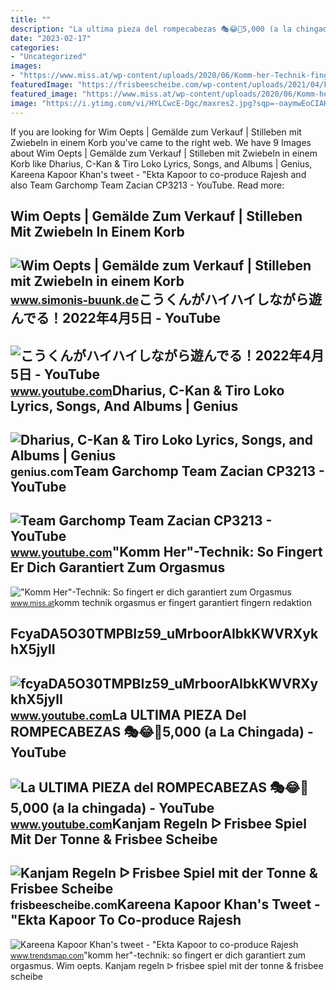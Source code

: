 ```yaml
---
title: ""
description: "La ultima pieza del rompecabezas 🎭😂🧘5,000 (a la chingada)"
date: "2023-02-17"
categories:
- "Uncategorized"
images:
- "https://www.miss.at/wp-content/uploads/2020/06/Komm-her-Technik-fingern-scaled.jpg"
featuredImage: "https://frisbeescheibe.com/wp-content/uploads/2021/04/kanjam-frisbee-tonne.jpg"
featured_image: "https://www.miss.at/wp-content/uploads/2020/06/Komm-her-Technik-fingern-scaled.jpg"
image: "https://i.ytimg.com/vi/HYLCwcE-Dgc/maxres2.jpg?sqp=-oaymwEoCIAKENAF8quKqQMcGADwAQH4AYwCgALgA4oCDAgAEAEYRSBHKGUwDw==&amp;rs=AOn4CLC_ulBvmvqa2cf2uT56Qfk3FCYaDA"
---
```


If you are looking for Wim Oepts | Gemälde zum Verkauf | Stilleben mit Zwiebeln in einem Korb you've came to the right web. We have 9 Images about Wim Oepts | Gemälde zum Verkauf | Stilleben mit Zwiebeln in einem Korb like Dharius, C-Kan &amp; Tiro Loko Lyrics, Songs, and Albums | Genius, Kareena Kapoor Khan's tweet - "Ekta Kapoor to co-produce Rajesh and also Team Garchomp Team Zacian CP3213 - YouTube. Read more:

Wim Oepts | Gemälde Zum Verkauf | Stilleben Mit Zwiebeln In Einem Korb
----------------------------------------------------------------------

 ![Wim Oepts | Gemälde zum Verkauf | Stilleben mit Zwiebeln in einem Korb](https://www.simonis-buunk.nl/images/art/large/19866.jpg) <small>www.simonis-buunk.de</small>こうくんがハイハイしながら遊んでる！2022年4月5日 - YouTube
-------------------------------------

 ![こうくんがハイハイしながら遊んでる！2022年4月5日 - YouTube](https://i.ytimg.com/vi/H2fAEMesIjo/maxresdefault.jpg?sqp=-oaymwEmCIAKENAF8quKqQMa8AEB-AH-CYAC0AWKAgwIABABGGUgXyhTMA8=&rs=AOn4CLCJYSghky0o-ilndxvg6fCYAda1ug) <small>www.youtube.com</small>Dharius, C-Kan &amp; Tiro Loko Lyrics, Songs, And Albums | Genius
-----------------------------------------------------------------

 ![Dharius, C-Kan & Tiro Loko Lyrics, Songs, and Albums | Genius](https://images.genius.com/8b7c58200ab02b5b28063cc7d23e0ce7.1000x1000x1.jpg) <small>genius.com</small>Team Garchomp Team Zacian CP3213 - YouTube
------------------------------------------

 ![Team Garchomp Team Zacian CP3213 - YouTube](https://i.ytimg.com/vi/HYLCwcE-Dgc/maxres2.jpg?sqp=-oaymwEoCIAKENAF8quKqQMcGADwAQH4AYwCgALgA4oCDAgAEAEYRSBHKGUwDw==&rs=AOn4CLC_ulBvmvqa2cf2uT56Qfk3FCYaDA) <small>www.youtube.com</small>"Komm Her"-Technik: So Fingert Er Dich Garantiert Zum Orgasmus
--------------------------------------------------------------

 !["Komm Her"-Technik: So fingert er dich garantiert zum Orgasmus](https://www.miss.at/wp-content/uploads/2020/06/Komm-her-Technik-fingern-scaled.jpg) <small>www.miss.at</small>komm technik orgasmus er fingert garantiert fingern redaktion

FcyaDA5O30TMPBIz59\_uMrboorAIbkKWVRXykhX5jylI
---------------------------------------------

 ![fcyaDA5O30TMPBIz59_uMrboorAIbkKWVRXykhX5jylI](https://yt3.googleusercontent.com/fcyaDA5O30TMPBIz59_uMrboorAIbkKWVRXykhX5jylI_mHsQMtKYRKrSU6WFKQalZc67BxTzAc=s900-c-k-c0x00ffffff-no-rj) <small>www.youtube.com</small>La ULTIMA PIEZA Del ROMPECABEZAS 🎭😂🧘5,000 (a La Chingada) - YouTube
-------------------------------------------------------------------

 ![La ULTIMA PIEZA del ROMPECABEZAS 🎭😂🧘5,000 (a la chingada) - YouTube](https://i.ytimg.com/vi/KdZ3OosEZ6s/hq2.jpg?sqp=-oaymwEoCOADEOgC8quKqQMcGADwAQH4Ad4EgAK4CIoCDAgAEAEYZSBMKGMwDw==&rs=AOn4CLCfzFvJaPoNerKMbSKycXF-fCyaDA) <small>www.youtube.com</small>Kanjam Regeln ᐅ Frisbee Spiel Mit Der Tonne &amp; Frisbee Scheibe
-----------------------------------------------------------------

 ![Kanjam Regeln ᐅ Frisbee Spiel mit der Tonne & Frisbee Scheibe](https://frisbeescheibe.com/wp-content/uploads/2021/04/kanjam-frisbee-tonne.jpg) <small>frisbeescheibe.com</small>Kareena Kapoor Khan's Tweet - "Ekta Kapoor To Co-produce Rajesh
---------------------------------------------------------------

 ![Kareena Kapoor Khan's tweet - "Ekta Kapoor to co-produce Rajesh](https://pbs.twimg.com/media/Fcyada8X0AANSFu.jpg) <small>www.trendsmap.com</small>"komm her"-technik: so fingert er dich garantiert zum orgasmus. Wim oepts. Kanjam regeln ᐅ frisbee spiel mit der tonne &amp; frisbee scheibe
